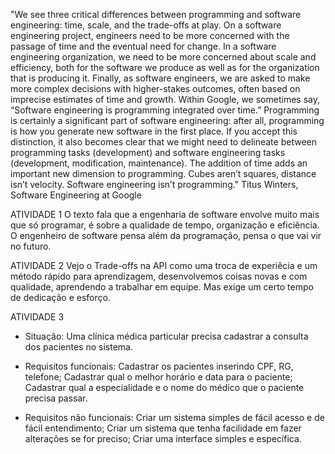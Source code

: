 "We see three critical differences between programming and software engineering: time, scale, and the trade-offs at play. On a software engineering project, engineers need to be more concerned with the passage of time and the eventual need for change. In a software engineering organization, we need to be more concerned about scale and efficiency, both for the software we produce as well as for the organization that is producing it. Finally, as software engineers, we are asked to make more complex decisions with higher-stakes outcomes, often based on imprecise estimates of time and growth. Within Google, we sometimes say, “Software engineering is programming integrated over time.” Programming is certainly a significant part of software engineering: after all, programming is how you generate new software in the first place. If you accept this distinction, it also becomes clear that we might need to delineate between programming tasks (development) and software engineering tasks (development, modification, maintenance). The addition of time adds an important new dimension to programming. Cubes aren’t squares, distance isn’t velocity. Software engineering isn’t programming."
Titus Winters, Software Engineering at Google

ATIVIDADE 1
O texto fala que a engenharia de software envolve muito mais que só programar, é sobre a qualidade de tempo, organização e eficiência. O engenheiro de software pensa além da programação, pensa o que vai vir no futuro.

ATIVIDADE 2
Vejo o Trade-offs na API como uma troca de experiêcia e um método rápido para aprendizagem, desenvolvemos coisas novas e com qualidade, aprendendo a trabalhar em equipe. Mas exige um certo tempo de dedicação e esforço.

ATIVIDADE 3
- Situação: 
Uma clínica médica particular precisa cadastrar a consulta dos pacientes no sistema.

- Requisitos funcionais: 
Cadastrar os pacientes inserindo CPF, RG, telefone;
Cadastrar qual o melhor horário e data para o paciente;
Cadastrar qual a especialidade e o nome do médico que o paciente precisa passar. 
- Requisitos não funcionais:
Criar um sistema simples de fácil acesso e de fácil entendimento;
Criar um sistema que tenha facilidade em fazer alterações se for preciso;
Criar uma interface simples e específica.


